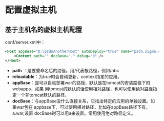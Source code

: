 # 配置虚拟主机

## 基于主机名的虚拟主机配置

conf/server.xml中：
```xml
<Host appBase="D:\pzdnAnotherHost" autoDeploy="true" name="pzdn.sigma.com" unpackWARs="true">
    <Context path="" docBase="." debug="0" />
</Host>
```

* **path** ：是要重命名后的路径，用/代表根路径，例如/abc
* **reloadable**：为true时会自动更新，context指定的应用。
* **appBase**：是可以自动部署war的路径，默认是在tomcat的安装路径下的webapps，如果 用tomcat的默认的话使用相对路径，也可以使用绝对路径指定一个非tomcat默认的路径。
* **docBase**：与appBase没什么直接关系，它指出特定的应用的单独设置。如果war包在 appbase下，可以使用相对路径，比如在appBase路径下有，a.war,设置 docBase时可以用a来设置。常用使用绝对路径定义。
